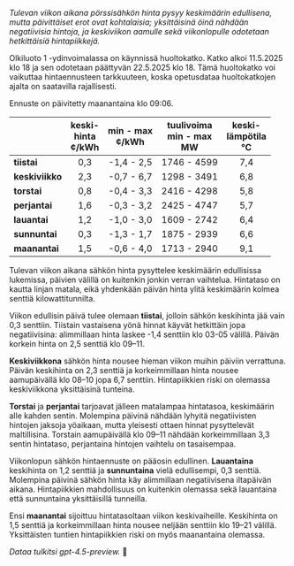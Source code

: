 *Tulevan viikon aikana pörssisähkön hinta pysyy keskimäärin edullisena, mutta päivittäiset erot ovat kohtalaisia; yksittäisinä öinä nähdään negatiivisia hintoja, ja keskiviikon aamulle sekä viikonlopulle odotetaan hetkittäisiä hintapiikkejä.*

Olkiluoto 1 -ydinvoimalassa on käynnissä huoltokatko. Katko alkoi 11.5.2025 klo 18 ja sen odotetaan päättyvän 22.5.2025 klo 18. Tämä huoltokatko voi vaikuttaa hintaennusteen tarkkuuteen, koska opetusdataa huoltokatkojen ajalta on saatavilla rajallisesti.

Ennuste on päivitetty maanantaina klo 09:06.

|              | keski-<br>hinta<br>¢/kWh | min - max<br>¢/kWh | tuulivoima<br>min - max<br>MW | keski-<br>lämpötila<br>°C |
|:-------------|:----------------:|:----------------:|:-------------:|:-------------:|
| **tiistai**      |       0,3        |    -1,4 - 2,5     |     1746 - 4599     |      7,4      |
| **keskiviikko**  |       2,3        |    -0,7 - 6,7     |     1298 - 3491     |      6,8      |
| **torstai**      |       0,8        |    -0,4 - 3,3     |     2416 - 4298     |      5,8      |
| **perjantai**    |       1,6        |    -0,3 - 3,2     |     2425 - 4747     |      5,7      |
| **lauantai**     |       1,2        |    -1,0 - 3,0     |     1609 - 2742     |      6,4      |
| **sunnuntai**    |       0,3        |    -1,3 - 1,7     |     1875 - 2939     |      6,6      |
| **maanantai**    |       1,5        |    -0,6 - 4,0     |     1713 - 2940     |      9,1      |

Tulevan viikon aikana sähkön hinta pysyttelee keskimäärin edullisissa lukemissa, päivien välillä on kuitenkin jonkin verran vaihtelua. Hintataso on kautta linjan matala, eikä yhdenkään päivän hinta ylitä keskimäärin kolmea senttiä kilowattitunnilta.

Viikon edullisin päivä tulee olemaan **tiistai**, jolloin sähkön keskihinta jää vain 0,3 senttiin. Tiistain vastaisena yönä hinnat käyvät hetkittäin jopa negatiivisina: alimmillaan hinta laskee -1,4 senttiin klo 03-05 välillä. Päivän korkein hinta on 2,5 senttiä klo 09–11.

**Keskiviikkona** sähkön hinta nousee hieman viikon muihin päiviin verrattuna. Päivän keskihinta on 2,3 senttiä ja korkeimmillaan hinta nousee aamupäivällä klo 08–10 jopa 6,7 senttiin. Hintapiikkien riski on olemassa keskiviikkona yksittäisinä tunteina.

**Torstai** ja **perjantai** tarjoavat jälleen matalampaa hintatasoa, keskimäärin alle kahden sentin. Molempina päivinä nähdään lyhyitä negatiivisten hintojen jaksoja yöaikaan, mutta yleisesti ottaen hinnat pysyttelevät maltillisina. Torstain aamupäivällä klo 09–11 nähdään korkeimmillaan 3,3 sentin hintataso, perjantaina hintojen vaihtelu on tasaisempaa.

Viikonlopun sähkön hintaennuste on pääosin edullinen. **Lauantaina** keskihinta on 1,2 senttiä ja **sunnuntaina** vielä edullisempi, 0,3 senttiä. Molempina päivinä sähkön hinta käy alimmillaan negatiivisena iltapäivän aikana. Hintapiikkien mahdollisuus on kuitenkin olemassa sekä lauantaina että sunnuntaina yksittäisillä tunneilla.

Ensi **maanantai** sijoittuu hintatasoltaan viikon keskivaiheille. Keskihinta on 1,5 senttiä ja korkeimmillaan hinta nousee neljään senttiin klo 19–21 välillä. Yksittäisten tuntien hintapiikkien riski on myös maanantaina olemassa.

*Dataa tulkitsi gpt-4.5-preview.* 🍃
